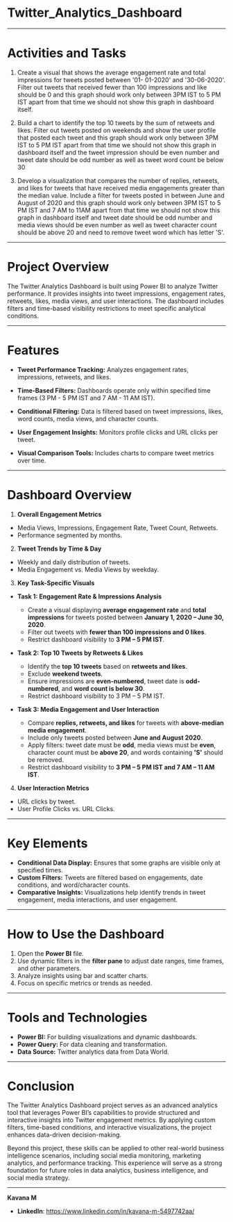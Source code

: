 # Twitter_Analytics_Dashboard
__________________________________________________________________________________________________________________________________________

# **Activities and Tasks**

1. Create a visual that shows the average engagement rate and total impressions for tweets posted between '01- 01-2020' and '30-06-2020'. Filter out tweets that received fewer than 100 impressions and like should be 0 and this graph should work only between 3PM IST to 5 PM IST apart from that time we should not show this graph in dashboard itself.

2. Build a chart to identify the top 10 tweets by the sum of retweets and likes. Filter out tweets posted on weekends and show the user profile that posted each tweet and this graph should work only between 3PM IST to 5 PM IST apart from that time we should not show this graph in dashboard itself and the tweet impression should be even number and tweet date should be odd number as well as tweet word count be below 30

3. Develop a visualization that compares the number of replies, retweets, and likes for tweets that have received media engagements greater than the median value. Include a filter for tweets posted in between June and August of 2020 and this graph should work only between 3PM IST to 5 PM IST and 7 AM to 11AM apart from that time we should not show this graph in dashboard itself and tweet date should be odd number and media views should be even number as well as tweet character count should be above 20 and need to remove tweet word which has letter 'S'.
__________________________________________________________________________________________________________________________________________

# **Project Overview**

The Twitter Analytics Dashboard is built using Power BI to analyze Twitter performance. It provides insights into tweet impressions, engagement rates, retweets, likes, media views, and user interactions. The dashboard includes filters and time-based visibility restrictions to meet specific analytical conditions.
__________________________________________________________________________________________________________________________________________

# **Features**

* **Tweet Performance Tracking:** Analyzes engagement rates, impressions, retweets, and likes.

* **Time-Based Filters:** Dashboards operate only within specified time frames (3 PM - 5 PM IST and 7 AM - 11 AM IST).

* **Conditional Filtering:** Data is filtered based on tweet impressions, likes, word counts, media views, and character counts.

* **User Engagement Insights:** Monitors profile clicks and URL clicks per tweet.

* **Visual Comparison Tools:** Includes charts to compare tweet metrics over time.
__________________________________________________________________________________________________________________________________________

# **Dashboard Overview**

1. **Overall Engagement Metrics**
* Media Views, Impressions, Engagement Rate, Tweet Count, Retweets.
* Performance segmented by months.
  
2. **Tweet Trends by Time & Day**
* Weekly and daily distribution of tweets.
* Media Engagement vs. Media Views by weekday.

3. **Key Task-Specific Visuals**
   
* **Task 1: Engagement Rate & Impressions Analysis**
  * Create a visual displaying **average engagement rate** and **total impressions** for tweets posted between **January 1, 2020 – June 30, 2020**.
  * Filter out tweets with **fewer than 100 impressions and 0 likes**.
  * Restrict dashboard visibility to **3 PM – 5 PM IST**.

* **Task 2: Top 10 Tweets by Retweets & Likes**
  * Identify the **top 10 tweets** based on **retweets and likes**.
  * Exclude **weekend tweets**.
  * Ensure impressions are **even-numbered**, tweet date is **odd-numbered**, and **word count is below 30**.
  * Restrict dashboard visibility to 3 PM – 5 PM IST.

* **Task 3: Media Engagement and User Interaction**
  * Compare **replies, retweets, and likes** for tweets with **above-median media engagement**.
  * Include only tweets posted between **June and August 2020**.
  * Apply filters: tweet date must be **odd**, media views must be **even**, character count must be **above 20**, and words containing **'S'** should be removed.
  * Restrict dashboard visibility to **3 PM – 5 PM IST and 7 AM – 11 AM IST**.


4. **User Interaction Metrics**
   
* URL clicks by tweet.
* User Profile Clicks vs. URL Clicks.
__________________________________________________________________________________________________________________________________________

# **Key Elements**

* **Conditional Data Display:** Ensures that some graphs are visible only at specified times.
* **Custom Filters:** Tweets are filtered based on engagements, date conditions, and word/character counts.
* **Comparative Insights:** Visualizations help identify trends in tweet engagement, media interactions, and user engagement.
__________________________________________________________________________________________________________________________________________

# **How to Use the Dashboard**
1. Open the **Power BI** file.
2. Use dynamic filters in the **filter pane** to adjust date ranges, time frames, and other parameters.
3. Analyze insights using bar and scatter charts.
4. Focus on specific metrics or trends as needed.
__________________________________________________________________________________________________________________________________________

# **Tools and Technologies**
* **Power BI:** For building visualizations and dynamic dashboards.
* **Power Query:** For data cleaning and transformation.
* **Data Source:** Twitter analytics data from Data World.
_________________________________________________________________________________________________________________________________________

# **Conclusion**
The Twitter Analytics Dashboard project serves as an advanced analytics tool that leverages Power BI’s capabilities to provide structured and interactive insights into Twitter engagement metrics. By applying custom filters, time-based conditions, and interactive visualizations, the project enhances data-driven decision-making.

Beyond this project, these skills can be applied to other real-world business intelligence scenarios, including social media monitoring, marketing analytics, and performance tracking. This experience will serve as a strong foundation for future roles in data analytics, business intelligence, and social media strategy.
_________________________________________________________________________________________________________________________________________

**Kavana M**
* **LinkedIn**: https://www.linkedin.com/in/kavana-m-5497742aa/
